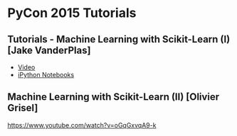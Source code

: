 
# PyCon 2015 Tutorials

## Tutorials - Machine Learning with Scikit-Learn (I) [Jake VanderPlas]

* [Video](https://www.youtube.com/watch?v=L7R4HUQ-eQ0)
* [iPython Notebooks](https://github.com/jakevdp/sklearn_pycon2015)

## Machine Learning with Scikit-Learn (II) [Olivier Grisel]

https://www.youtube.com/watch?v=oGqGxvqA9-k

